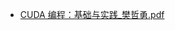 

* [CUDA 编程：基础与实践_樊哲勇.pdf](https://github.com/MAhaitao999/CUDA_Programming/blob/master/CUDA%20%E7%BC%96%E7%A8%8B%EF%BC%9A%E5%9F%BA%E7%A1%80%E4%B8%8E%E5%AE%9E%E8%B7%B5_%E6%A8%8A%E5%93%B2%E5%8B%87.pdf)
